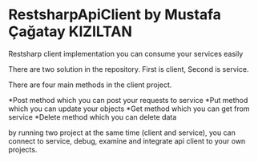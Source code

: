 # RestsharpApiClient by Mustafa Çağatay KIZILTAN

Restsharp client implementation you can consume your services easily

There are two solution in the repository. First is client, Second is service.

There are four main methods in the client project.

*Post method which you can post your requests to service
*Put method which you can update your objects
*Get method which you can get from service
*Delete method which you can delete data

by running two project at the same time (client and service), you can connect to service, debug, examine and integrate api client to your own projects.

